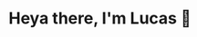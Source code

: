 # Heya there, I'm Lucas :wave:

<!--
**lucashflores/lucashflores** is a ✨ _special_ ✨ repository because its `README.md` (this file) appears on your GitHub profile.

## A brazillian student that just got into programming and is interested in a variety of things

- :books: I’m currently learning JavaScrpit/HTML5/CSS and Python
- 🤔 I’m looking for help with JavaScrpit/HTML5/CSS and Python
- 💬 Ask me about Basic Python
- 📫 How to reach me: lucas.henrique.flores2001@gmail.com
- ⚡ Fun fact: 
